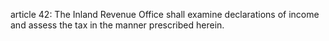 article 42: 
The Inland Revenue Office shall examine declarations of income and assess the tax in the manner prescribed herein. 
<ul>
</ul>